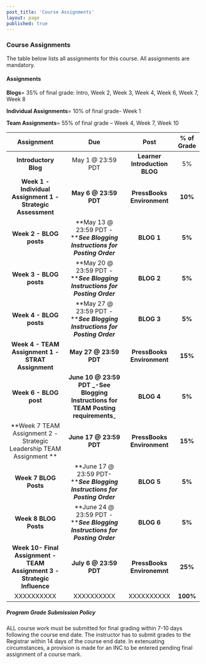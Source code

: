 ```yaml
---
post_title: 'Course Assignments'
layout: page
published: true
---
```

### Course Assignments

The table below lists all assignments for this course. All assignments are mandatory.

#### Assignments

**Blogs**= 35% of final grade:  Intro, Week 2, Week 3, Week 4, Week 6, Week 7, Week 8

**Individual Assignments**=   10% of final grade- Week 1

**Team Assignments**= 55%  of final grade – Week 4, Week 7,   Week 10

| **Assignment** | **Due** | **Post** | **% of Grade** |
| :---: | :---: | :---: | :---: |
| **Introductory Blog** | May 1 @ 23:59  PDT | **Learner Introduction BLOG** | 5% |
| **Week 1 - Individual Assignment 1 - Strategic Assessment** | **May 6 @ 23:59  PDT** | **PressBooks Environment** | **10%** |
| **Week 2 - BLOG posts** | **May 13 @ 23:59  PDT - **_**See Blogging Instructions for   Posting Order**_ | **BLOG 1** | **5%** |
| **Week 3 - BLOG posts** | **May 20 @ 23:59  PDT -  **_**See   Blogging Instructions for Posting Order**_ | **BLOG 2** | **5%** |
| **Week 4 - BLOG posts** | **May 27 @ 23:59  PDT - **_**See    Blogging Instructions for Posting Order**_ | **BLOG 3** | **5%** |
| **Week 4 - TEAM Assignment 1 - STRAT Assignment** | **May 27 @ 23:59  PDT** | **PressBooks Environment** | **15%** |
| **Week 6 - BLOG post** | **June 10 @ 23:59  PDT **_**-See Blogging Instructions for TEAM Posting requirements**_ | **BLOG 4** | **5%** |
| **Week 7 TEAM Assignment 2 - Strategic Leadership TEAM Assignment ** | **June 17 @ 23:59  PDT** | **PressBooks Environment** | **15%** |
| **Week 7  BLOG Posts** | **June 17 @ 23:59  PDT- **_**See    Blogging Instructions for Posting Order**_ | **BLOG 5** | **5%** |
| **Week 8  BLOG Posts** | **June 24 @ 23:59 PDT - **_**See   Blogging Instructions for Posting Order**_ | **BLOG 6** | **5%** |
| **Week 10- Final Assignment - TEAM Assignment 3 - Strategic Influence** | **July 6 @ 23:59 PDT** | **PressBooks Environemnt** | **25%** |
| XXXXXXXXXX | XXXXXXXXXX | XXXXXXXXXX | **100%** |

##### Program Grade Submission Policy

ALL course work must be submitted for final grading within 7-10 days following the course end date. The instructor has to submit grades to the Registrar within 14 days of the course end date. In extenuating circumstances, a provision is made for an INC to be entered pending final assignment of a course mark.

